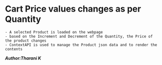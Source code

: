 # Cart Price values changes as per Quantity

    - A selected Product is loaded on the webpage
    - based on the Increment and Decrement of the Quantity, the Price of the product changes
    - ContextAPI is used to manage the Product json data and to render the contents

***Author:Tharani K***